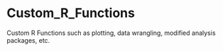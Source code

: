 # Custom_R_Functions
Custom R Functions such as plotting, data wrangling, modified analysis packages, etc.
